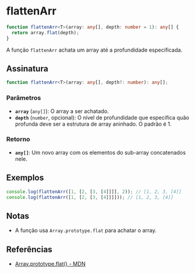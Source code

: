 # flattenArr

```typescript
function flattenArr<T>(array: any[], depth: number = 1): any[] {
  return array.flat(depth);
}
```

A função `flattenArr` achata um array até a profundidade especificada.

## Assinatura

```typescript
function flattenArr<T>(array: any[], depth?: number): any[];
```

### Parâmetros

- **`array`** (`any[]`): O array a ser achatado.
- **`depth`** (`number`, opcional): O nível de profundidade que especifica quão profunda deve ser a estrutura de array aninhado. O padrão é 1.

### Retorno

- **`any[]`**: Um novo array com os elementos do sub-array concatenados nele.

## Exemplos

```typescript
console.log(flattenArr([1, [2, [3, [4]]]], 2)); // [1, 2, 3, [4]]
console.log(flattenArr([1, [2, [3, [4]]]])); // [1, 2, 3, [4]]
```

## Notas

- A função usa `Array.prototype.flat` para achatar o array.

## Referências

- [Array.prototype.flat() - MDN](https://developer.mozilla.org/pt-BR/docs/Web/JavaScript/Reference/Global_Objects/Array/flat)
